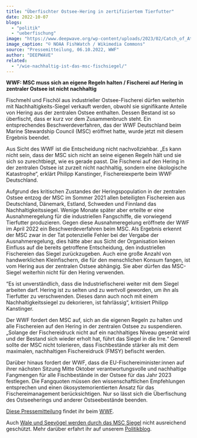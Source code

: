 ```yaml
---
title: "Überfischter Ostsee-Hering in zertifiziertem Tierfutter"
date: 2022-10-07
blogs: 
  - "politik"
  - "ueberfischung"
image: "https://www.deepwave.org/wp-content/uploads/2023/02/Catch_of_Atlantic_herring.jpg"
image_caption: "© NOAA FishWatch / Wikimedia Commons"
source: "Pressemitteilung, 06.10.2022, WWF"
author: "DEEPWAVE"
related: 
  - "/wie-nachhaltig-ist-das-msc-fischsiegel/"
---
```


**WWF: MSC muss sich an eigene Regeln halten / Fischerei auf Hering in zentraler Ostsee ist nicht nachhaltig**

Fischmehl und Fischöl aus industrieller Ostsee-Fischerei dürfen weiterhin mit Nachhaltigkeits-Siegel verkauft werden, obwohl sie signifikante Anteile von Hering aus der zentralen Ostsee enthalten. Dessen Bestand ist so überfischt, dass er kurz vor dem Zusammenbruch steht. Ein entsprechendes Beschwerdeverfahren, das der WWF Deutschland beim Marine Stewardship Council (MSC) eröffnet hatte, wurde jetzt mit diesem Ergebnis beendet.

Aus Sicht des WWF ist die Entscheidung nicht nachvollziehbar. „Es kann nicht sein, dass der MSC sich nicht an seine eigenen Regeln hält und sie sich so zurechtbiegt, wie es gerade passt. Die Fischerei auf den Hering in der zentralen Ostsee ist zurzeit nicht nachhaltig, sondern eine ökologische Katastrophe“, erklärt Philipp Kanstinger, Fischereiexperte beim WWF Deutschland.

Aufgrund des kritischen Zustandes der Heringspopulation in der zentralen Ostsee entzog der MSC im Sommer 2021 allen beteiligten Fischereien aus Deutschland, Dänemark, Estland, Schweden und Finnland das Nachhaltigkeitssiegel. Wenige Monate später aber erteilte er eine Ausnahmeregelung für die industriellen Fangschiffe, die vorwiegend Tierfutter produzieren. Gegen diese Ausnahmeregelung eröffnete der WWF im April 2022 ein Beschwerdeverfahren beim MSC. Als Ergebnis erkennt der MSC zwar in der Tat potenzielle Fehler bei der Vergabe der Ausnahmeregelung, dies hätte aber aus Sicht der Organisation keinen Einfluss auf die bereits getroffene Entscheidung, den industriellen Fischereien das Siegel zurückzugeben. Auch eine große Anzahl von handwerklichen Kleinfischern, die für den menschlichen Konsum fangen, ist vom Hering aus der zentralen Ostsee abhängig. Sie aber dürfen das MSC-Siegel weiterhin nicht für den Hering verwenden.

“Es ist unverständlich, dass die Industriefischerei weiter mit dem Siegel arbeiten darf. Hering ist zu selten und zu wertvoll geworden, um ihn als Tierfutter zu verschwenden. Dieses dann auch noch mit einem Nachhaltigkeitssiegel zu dekorieren, ist fahrlässig“, kritisiert Philipp Kanstinger.

Der WWF fordert den MSC auf, sich an die eigenen Regeln zu halten und alle Fischereien auf den Hering in der zentralen Ostsee zu suspendieren. „Solange der Fischereidruck nicht auf ein nachhaltiges Niveau gesenkt wird und der Bestand sich wieder erholt hat, führt das Siegel in die Irre.“ Generell sollte der MSC nicht tolerieren, dass Fischbestände stärker als mit dem maximalen, nachhaltigen Fischereidruck (FMSY) befischt werden.

Darüber hinaus fordert der WWF, dass die EU-Fischereiminister:innen auf ihrer nächsten Sitzung Mitte Oktober verantwortungsvolle und nachhaltige Fangmengen für alle Fischbestände in der Ostsee für das Jahr 2023 festlegen. Die Fangquoten müssen den wissenschaftlichen Empfehlungen entsprechen und einen ökosystemorientierten Ansatz für das Fischereimanagement berücksichtigen. Nur so lässt sich die Überfischung des Ostseeherings und anderer Ostseebestände beenden.

[Diese Pressemitteilung](https://www.wwf.de/2022/oktober/ueberfischter-ostsee-hering-in-zertifiziertem-tierfutter) findet ihr beim [WWF](https://www.wwf.de/).

Auch [Wale und Seevögel werden durch das MSC Siegel](https://www.deepwave.org/wie-nachhaltig-ist-das-msc-fischsiegel/) nicht ausreichend geschützt. Mehr darüber erfahrt ihr auf unserem [Politikblog](https://www.deepwave.org/blogs/politik/).
